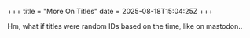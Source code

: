 +++
title = "More On Titles"
date = 2025-08-18T15:04:25Z
+++

Hm, what if titles were random IDs based on the time, like on mastodon..
